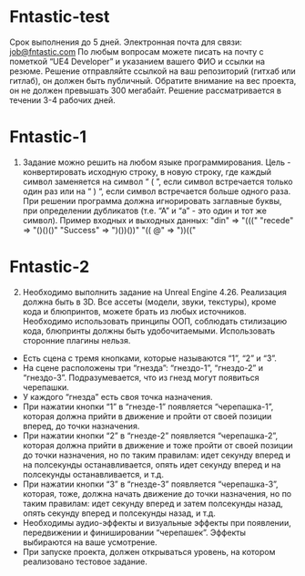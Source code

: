 # Fntastic-test
Срок выполнения до 5 дней.
Электронная почта для связи: job@fntastic.com
По любым вопросам можете писать на почту с пометкой “UE4 Developer” и указанием вашего ФИО и ссылки на резюме.
Решение отправляйте ссылкой на ваш репозиторий (гитхаб или гитлаб), он должен быть публичный.
Обратите внимание на вес проекта, он не должен превышать 300 мегабайт.
Решение рассматривается в течении 3-4 рабочих дней.

# Fntastic-1

1) Задание можно решить на любом языке программирования.
Цель - конвертировать исходную строку, в новую строку, где каждый символ заменяется на символ “ ( ”, если символ встречается только один раз или на “ ) “, если символ встречается больше одного раза. При решении программа должна игнорировать заглавные буквы, при определении дубликатов (т.е. “А” и “а” - это один и тот же символ).
Пример входных и выходных данных:
"din"      =>  "((("
"recede"   =>  "()()()"
"Success"  =>  ")())())"
"(( @"     =>  "))(("

# Fntastic-2

2) Необходимо выполнить задание на Unreal Engine 4.26. Реализация должна быть в 3D. Все ассеты (модели, звуки, текстуры), кроме кода и блюпринтов, можете брать из любых источников. Необходимо использовать принципы ООП, соблюдать стилизацию кода, блюпринты должны быть удобочитаемыми. Использовать сторонние плагины нельзя.

- Есть сцена с тремя кнопками, которые называются “1”, “2” и “3”.
- На сцене расположены три “гнезда”: “гнездо-1”, “гнездо-2” и “гнездо-3”. Подразумевается, что из гнезд могут появиться черепашки.
- У каждого “гнезда” есть своя точка назначения.
- При нажатии кнопки “1” в “гнезде-1” появляется “черепашка-1”, которая должна прийти в движение и пройти от своей позиции вперед, до точки назначения.
- При нажатии кнопки “2” в “гнезде-2” появляется “черепашка-2”, которая должна прийти в движение и тоже пройти от своей позиции до точки назначения, но по таким правилам: идет секунду вперед и на полсекунды останавливается, опять идет секунду вперед и на полсекунды останавливается, и т.д.
- При нажатии кнопки “3” в “гнезде-3” появляется “черепашка-3”, которая, тоже, должна начать движение до точки назначения, но по таким правилам: идет секунду вперед и затем полсекунды назад, опять секунду вперед и полсекунды назад, и т.д.
- Необходимы аудио-эффекты и визуальные эффекты при появлении, передвижении и финишировании “черепашек”. Эффекты выбираются на ваше усмотрение.
- При запуске проекта, должен открываться уровень, на котором реализовано тестовое задание.